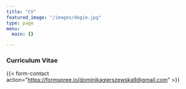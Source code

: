 ```yaml
---
title: "CV"
featured_image: "/images/degie.jpg"
type: page
menu:
  main: {}

---
```

### Curriculum Vitae


{{< form-contact action="https://formspree.io/dominikagierszewska9@gmail.com"  >}}
